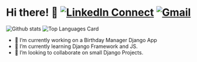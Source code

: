 # Hi there! :wave: [![LinkedIn Connect](https://img.shields.io/badge/IN-Connect-blue)](https://www.linkedin.com/in/vinay-baliyan-646ba1170/) [![Gmail](https://img.shields.io/badge/Outlook-Mail%20me-blue)](mailto:baliyanvinay17@outlook.com) 

![Github stats](https://github-readme-stats.vercel.app/api?username=baliyanvinay&theme=buefy&show_icons=true&count_private=true)
![Top Languages Card](https://github-readme-stats.vercel.app/api/top-langs/?username=baliyanvinay&layout=compact)


- 🔭 I’m currently working on a Birthday Manager Django App
- 🌱 I’m currently learning Django Framework and JS.
- 👯 I’m looking to collaborate on small Django Projects.
